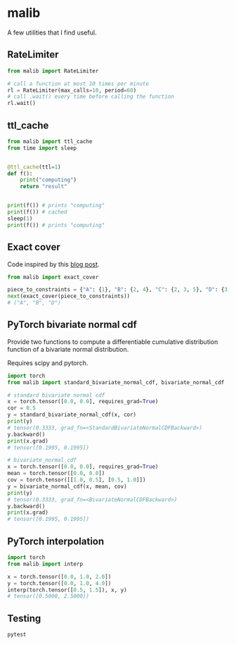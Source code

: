 # malib

A few utilities that I find useful.


## RateLimiter

```py
from malib import RateLimiter

# call a function at most 10 times per minute
rl = RateLimiter(max_calls=10, period=60) 
# call .wait() every time before calling the function
rl.wait()
```

## ttl_cache

```py
from malib import ttl_cache
from time import sleep


@ttl_cache(ttl=1)
def f():
    print("computing")
    return "result"


print(f()) # prints "computing"
print(f()) # cached
sleep(1)
print(f()) # prints "computing"
```

## Exact cover

Code inspired by this [blog post](https://louisabraham.github.io/articles/exact-cover).
```py
from malib import exact_cover

piece_to_constraints = {"A": {1}, "B": {2, 4}, "C": {2, 3, 5}, "D": {3, 5}}
next(exact_cover(piece_to_constraints))
# ("A", "B", "D")
```

## PyTorch bivariate normal cdf

Provide two functions to compute a differentiable cumulative distribution function of a bivariate normal distribution.

Requires scipy and pytorch.

```py
import torch
from malib import standard_bivariate_normal_cdf, bivariate_normal_cdf

# standard bivariate normal cdf
x = torch.tensor([0.0, 0.0], requires_grad=True)
cor = 0.5
y = standard_bivariate_normal_cdf(x, cor)
print(y)
# tensor(0.3333, grad_fn=<StandardBivariateNormalCDFBackward>)
y.backward()
print(x.grad)
# tensor([0.1995, 0.1995])

# bivariate_normal_cdf
x = torch.tensor([0.0, 0.0], requires_grad=True)
mean = torch.tensor([0.0, 0.0])
cov = torch.tensor([[1.0, 0.5], [0.5, 1.0]])
y = bivariate_normal_cdf(x, mean, cov)
print(y)
# tensor(0.3333, grad_fn=<BivariateNormalCDFBackward>)
y.backward()
print(x.grad)
# tensor([0.1995, 0.1995])
```

## PyTorch interpolation

```py
import torch
from malib import interp

x = torch.tensor([0.0, 1.0, 2.0])
y = torch.tensor([0.0, 1.0, 4.0])
interp(torch.tensor([0.5, 1.5]), x, y)
# tensor([0.5000, 2.5000])
```

## Testing

`pytest`

